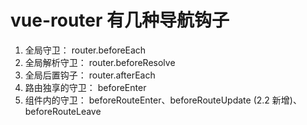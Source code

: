# vue-router 有几种导航钩子

1. 全局守卫： router.beforeEach
2. 全局解析守卫： router.beforeResolve
3. 全局后置钩子： router.afterEach
4. 路由独享的守卫： beforeEnter
5. 组件内的守卫： beforeRouteEnter、beforeRouteUpdate (2.2 新增)、beforeRouteLeave